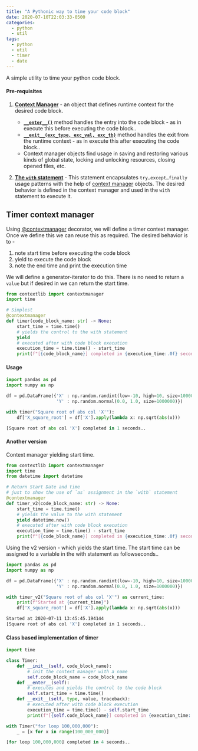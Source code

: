 ```yaml
---
title: "A Pythonic way to time your code block"
date: 2020-07-10T22:03:33-0500
categories:
  - python
  - util
tags:
  - python
  - util
  - timer
  - date
---
```


A simple utility to time your python code block.

#### Pre-requisites

1. **[Context Manager][context_manager]** - an object that defines runtime context for the desired code block.
   * **[`__enter__()`][enter_into]** method handles the entry into the code block - as in execute this before executing the code block..
   * **[`__exit__(exc_type, exc_val, exc_tb)`][exit_from]** method handles the exit from the runtime context - as in execute this after executing the code block..
   * Context manager objects find usage in saving and restoring various kinds of global state, locking and unlocking resources, closing opened files, etc.
 
2. **[The `with` statement][with_statment]** - This statement encapsulates `try…except…finally` usage patterns with the help of [context manager][context_manager] objects. The desired behavior is defined in the context manager and used in the `with` statement to execute it.

## Timer context manager

Using [@contextmanager][cm_dec] decorator, we will define a timer context manager. Once we define this we can reuse this as required. The desired behavior is to -
1. note start time before executing the code block
2. yield to execute the code block
3. note the end time and print the execution time

We will define a generator-iterator to do this. There is no need to return a `value` but if desired in we can return the start time.

```python
from contextlib import contextmanager
import time

# Simplest
@contextmanager
def timer(code_block_name: str) -> None:
    start_time = time.time()
    # yields the control to the with statement
    yield
    # executed after with code block execution
    execution_time = time.time() - start_time
    print(f"[{code_block_name}] completed in {execution_time:.0f} seconds..")
```

#### Usage

```python
import pandas as pd
import numpy as np

df = pd.DataFrame({'X' : np.random.randint(low=-10, high=10, size=1000000),
                   'Y' : np.random.normal(0.0, 1.0, size=1000000)})

with timer("Square root of abs col 'X'"):
    df['X_square_root'] = df['X'].apply(lambda x: np.sqrt(abs(x)))

```
```python
[Square root of abs col 'X'] completed in 1 seconds..
```

#### Another version

Context manager yielding start time.

```python
from contextlib import contextmanager
import time
from datetime import datetime

# Return Start Date and time
# just to show the use of `as` assignment in the `with` statement
@contextmanager
def timer_v2(code_block_name: str) -> None:
    start_time = time.time()
    # yields the value to the with statement
    yield datetime.now()
    # executed after with code block execution
    execution_time = time.time() - start_time
    print(f"[{code_block_name}] completed in {execution_time:.0f} seconds..")
```

Using the v2 version - which yields the start time. The start time can be assigned to a variable in the with statement as followseconds..

```python
import pandas as pd
import numpy as np

df = pd.DataFrame({'X' : np.random.randint(low=-10, high=10, size=1000000),
                   'Y' : np.random.normal(0.0, 1.0, size=1000000)})

with timer_v2("Square root of abs col 'X'") as current_time:
    print(f"Started at {current_time}")
    df['X_square_root'] = df['X'].apply(lambda x: np.sqrt(abs(x)))
```

```bash
Started at 2020-07-11 13:45:45.194144
[Square root of abs col 'X'] completed in 1 seconds..
```

#### Class based implementation of timer

```python
import time

class Timer:
    def __init__(self, code_block_name):
        # init the context manager with a name
        self.code_block_name = code_block_name
    def __enter__(self):
        # executes and yields the control to the code block
        self.start_time = time.time()
    def __exit__(self, type, value, traceback):
        # executed after with code block execution
        execution_time = time.time() - self.start_time
        print(f"[{self.code_block_name}] completed in {execution_time:.0f} seconds..")
```

```python
with Timer("for loop 100,000,000"):
    _ = [x for x in range(100_000_000)]
```

```python
[for loop 100,000,000] completed in 4 seconds..
```

[context_manager]: https://docs.python.org/3/reference/datamodel.html#with-statement-context-managers
[enter_into]: https://docs.python.org/3/library/stdtypes.html#contextmanager.__enter__
[exit_from]: https://docs.python.org/3/library/stdtypes.html#contextmanager.__exit__
[with_statment]: https://docs.python.org/3/reference/compound_stmts.html#the-with-statement
[cm_dec]: https://docs.python.org/3/library/contextlib.html#contextlib.contextmanager